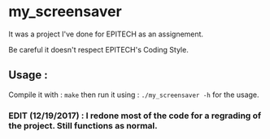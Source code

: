 # my_screensaver
It was a project I've done for EPITECH as an assignement.

Be careful it doesn't respect EPITECH's Coding Style.

## Usage :
Compile it with :
`make`
then run it using :
`./my_screensaver -h`
for the usage.

### EDIT (12/19/2017) : I redone most of the code for a regrading of the project. Still functions as normal.
